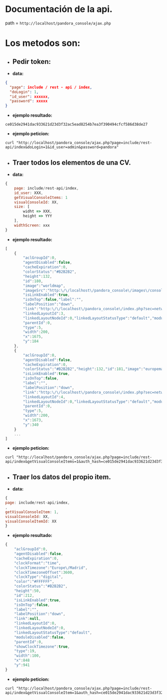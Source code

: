 # Documentación de la api.

path = `http://localhost/pandora_console/ajax.php`

# Los metodos son:

- ## Pedir token:

- **data:**

```json
{
  "page": include / rest - api / index,
  "doLogin": 1,
  "id_user": xxxxxx,
  "password": xxxxx
}
```

- **ejemplo resultado:**

```
ce015de2941dac933621d23d3f32ac5ead8254b7ea3f390494cfcf586d38de27
```

- **ejemplo peticion:**

```
curl "http://localhost/pandora_console/ajax.php?page=include/rest-api/index&doLogin=1&id_user=admin&password=pandora"
```

- ## Traer todos los elementos de una CV.

- **data:**

```javascript
{
	page: include/rest-api/index,
	id_user: XXX,
	getVisualConsoleItems: 1
	visualConsoleId: XX,
	size: [
		widht => XXX,
		height => YYY
	],
	widthScreen: xxx
}
```

- **ejemplo resultado:**

```javascript
[
	{
		"aclGroupId":0,
		"agentDisabled":false,
		"cacheExpiration":0,
		"colorStatus":"#B2B2B2",
		"height":132,
		"id":180,
		"image":"worldmap",
		"imageSrc":"http:\/\/localhost\/pandora_console\/images\/console\/icons\/worldmap.png",
		"isLinkEnabled":true,
		"isOnTop":false,"label":"",
		"labelPosition":"down",
		"link":"http:\/\/localhost\/pandora_console\/index.php?sec=network&sec2=operation%2Fvisual_console%2Fview&id=3&pure=0",
		"linkedLayoutId":3,
		"linkedLayoutNodeId":0,"linkedLayoutStatusType":"default","moduleDisabled":false,
		"parentId":0,
		"type":5,
		"width":200,
		"x":1675,
		"y":184
	},
	{
		"aclGroupId":0,
		"agentDisabled":false,
		"cacheExpiration":0,
		"colorStatus":"#B2B2B2","height":132,"id":181,"image":"europemap","imageSrc":"http:\/\/localhost\/pandora_console\/images\/console\/icons\/europemap.png",
		"isLinkEnabled":true,
		"isOnTop":false,
		"label":"",
		"labelPosition":"down",
		"link":"http:\/\/localhost\/pandora_console\/index.php?sec=network&sec2=operation%2Fvisual_console%2Fview&id=4&pure=0",
		"linkedLayoutId":4,
		"linkedLayoutNodeId":0,"linkedLayoutStatusType":"default","moduleDisabled":false,
		"parentId":0,
		"type":5,
		"width":200,
		"x":1673,
		"y":340
	}
	...
]
```

- **ejemplo peticion:**

```
curl "http://localhost/pandora_console/ajax.php?page=include/rest-api/index&getVisualConsoleItems=1&auth_hash=ce015de2941dac933621d23d3f32ac5ead8254b7ea3f390494cfcf586d38de27&visualConsoleId=7&id_user=admin"
```

- ## Traer los datos del propio item.

- **data:**

```javascript
{
page: include/rest-api/index,
,
getVisualConsoleItem: 1,
visualConsoleId: XX,
visualConsoleItemId: XX
}
```

- **ejemplo resultado:**

```javascript
{
	"aclGroupId":0,
	"agentDisabled":false,
	"cacheExpiration":0,
	"clockFormat":"time",
	"clockTimezone":"Europe\/Madrid",
	"clockTimezoneOffset":3600,
	"clockType":"digital",
	"color":"#FFFFFF",
	"colorStatus":"#B2B2B2",
	"height":50,
	"id":212,
	"isLinkEnabled":true,
	"isOnTop":false,
	"label":"",
	"labelPosition":"down",
	"link":null,
	"linkedLayoutId":0,
	"linkedLayoutNodeId":0,
	"linkedLayoutStatusType":"default",
	"moduleDisabled":false,
	"parentId":0,
	"showClockTimezone":true,
	"type":19,
	"width":100,
	"x":848
	"y":941
}
```

- **ejemplo peticion:**

```
curl "http://localhost/pandora_console/ajax.php?page=include/rest-api/index&getVisualConsoleItem=1&auth_hash=ce015de2941dac933621d23d3f32ac5ead8254b7ea3f390494cfcf586d38de27&visualConsoleId=7&visualConsoleItemId=212&id_user=admin"
```
